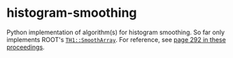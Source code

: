 # histogram-smoothing

Python implementation of algorithm(s) for histogram smoothing. So far only implements ROOT's [`TH1::SmoothArray`](https://root.cern.ch/doc/master/TH1_8cxx_source.html#l06723).
For reference, see [page 292 in these proceedings](http://cds.cern.ch/record/186223).
